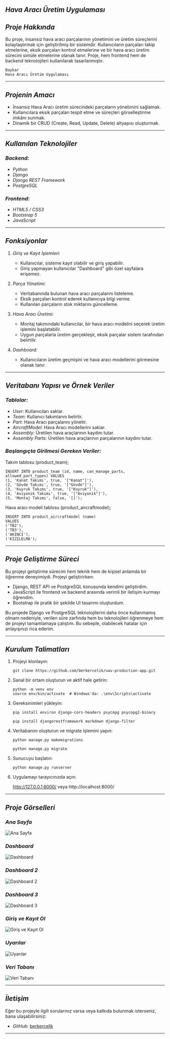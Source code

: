

## *Hava Aracı Üretim Uygulaması*

## *Proje Hakkında*
Bu proje, insansız hava aracı parçalarının yönetimini ve üretim süreçlerini kolaylaştırmak için geliştirilmiş bir sistemdir. Kullanıcıların parçaları takip etmelerine, eksik parçaları kontrol etmelerine ve bir hava aracı üretim sürecini simüle etmelerine olanak tanır. Proje, hem frontend hem de backend teknolojileri kullanılarak tasarlanmıştır.

```
Baykar
Hava Aracı Üretim Uygulaması
```
---

## *Projenin Amacı*
- İnsansız Hava Aracı üretim sürecindeki parçaların yönetimini sağlamak.
- Kullanıcılara eksik parçaları tespit etme ve süreçleri görselleştirme imkânı sunmak.
- Dinamik bir CRUD (Create, Read, Update, Delete) altyapısı oluşturmak.

---

## *Kullanılan Teknolojiler*
### *Backend:*
- *Python*
- *Django*
- *Django REST Framework*
- *PostgreSQL*

### *Frontend:*
- *HTML5 / CSS3*
- *Bootstrap 5*
- *JavaScript*

---

## *Fonksiyonlar*
1. *Giriş ve Kayıt İşlemleri:*
   - Kullanıcılar, sisteme kayıt olabilir ve giriş yapabilir.
   - Giriş yapmayan kullanıcılar "Dashboard" gibi özel sayfalara erişemez.

2. *Parça Yönetimi:*
   - Veritabanında bulunan hava aracı parçalarını listeleme.
   - Eksik parçaları kontrol ederek kullanıcıya bilgi verme.
   - Kullanılan parçaların stok miktarını güncelleme.

3. *Hava Aracı Üretimi:*
   - Montaj takımındaki kullanıcılar, bir hava aracı modelini seçerek üretim işlemini başlatabilir.
   - Uygun parçalarla üretim gerçekleşir, eksik parçalar sistem tarafından belirtilir.

4. *Dashboard:*
   - Kullanıcıların üretim geçmişini ve hava aracı modellerini görmesine olanak tanır.

---

## *Veritabanı Yapısı ve Örnek Veriler*

### *Tablolar:*
- *User:* Kullanıcıları saklar.
- *Team:* Kullanıcı takımlarını belirtir.
- *Part:* Hava Aracı parçalarını yönetir.
- *AircraftModel:* Hava Aracı modellerini saklar.
- *Assembly:* Üretilen hava araçlarının kaydını tutar.
- *Assembly Parts:* Üretilen hava araçlarının parçalarının kaydını tutar.

### *Başlangıçta Girilmesi Gereken Veriler:*
Takım tablosu (product_team);

```
INSERT INTO product_team (id, name, can_manage_parts, allowed_part_types) VALUES
(1, 'Kanat Takımı', true, '["Kanat"]'),
(2, 'Gövde Takımı', true, '["Gövde"]'),
(3, 'Kuyruk Takımı', true, '["Kuyruk"]'),
(4, 'Aviyonik Takımı', true, '["Aviyonik"]'),
(5, 'Montaj Takımı', false, '[]');
```
Hava aracı modeli tablosu (product_aircraftmodel);

```
INSERT INTO product_aircraftmodel (name) 
VALUES 
('TB2'),
('TB3'),
('AKINCI'),
('KIZILELMA');
```
---

## *Proje Geliştirme Süreci*
Bu projeyi geliştirme sürecim hem teknik hem de kişisel anlamda bir öğrenme deneyimiydi. Projeyi geliştirirken:
- Django, REST API ve PostgreSQL konusunda kendimi geliştirdim.
- JavaScript ile frontend ve backend arasında verimli bir iletişim kurmayı öğrendim.
- Bootstrap ile pratik bir şekilde UI tasarımı oluşturdum.

Bu projede Django ve PostgreSQL teknolojilerini daha önce kullanmamış olmam nedeniyle, verilen süre zarfında hem bu teknolojileri öğrenmeye hem de projeyi tamamlamaya çalıştım. Bu sebeple, olabilecek hatalar için anlayışınızı rica ederim.

---

## *Kurulum Talimatları*
1. Projeyi klonlayın:
   ```
   git clone https://github.com/berkercelik/uav-production-app.git
   ```
2. Sanal bir ortam oluşturun ve aktif hale getirin:
   ```
   python -m venv env   
   source env/bin/activate  # Windows'da: .\env\Scripts\activate
   ```
3. Gereksinimleri yükleyin:
   ```
   pip install environ django-cors-headers psycopg psycopg2-binary
   ```
   ```
   pip install djangorestframework markdown django-filter 
   ```
   
4. Veritabanını oluşturun ve migrate işlemini yapın:
   ```
   python manage.py makemigrations
   ```
   ```
   python manage.py migrate
   ```
   
5. Sunucuyu başlatın:
   ```
   python manage.py runserver
   ```
   
6. Uygulamayı tarayıcınızda açın:
   
   http://127.0.0.1:8000/ veya http://localhost:8000/
   
---

## *Proje Görselleri*
### *Ana Sayfa*
![Ana Sayfa](static/project-images/1.png)

### *Dashboard*
![Dashboard](static/project-images/2.png)

### *Dashboard 2*
![Dashboard 2](static/project-images/4.png)

### *Dashboard 3*
![Dashboard 3](static/project-images/7.png)

### *Giriş ve Kayıt Ol*
![Giriş ve Kayıt Ol](static/project-images/3.png)

### *Uyarılar*
![Uyarılar](static/project-images/5.png)

### *Veri Tabanı*
![Veri Tabanı](static/project-images/6.png)

---

## *İletişim*
Eğer bu projeyle ilgili sorularınız varsa veya katkıda bulunmak isterseniz, bana ulaşabilirsiniz:
- *GitHub:* [berkercelik](https://github.com/berkercelik)

---
